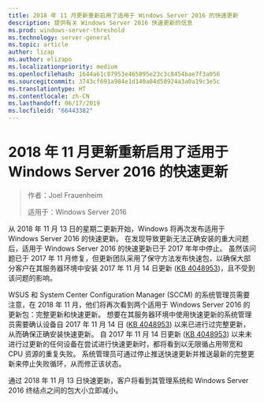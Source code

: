 ```yaml
---
title: 2018 年 11 月更新重新启用了适用于 Windows Server 2016 的快速更新
description: 提供有关 Windows Server 2016 快速更新的信息
ms.prod: windows-server-threshold
ms.technology: server-general
ms.topic: article
author: lizap
ms.author: elizapo
ms.localizationpriority: medium
ms.openlocfilehash: 1644a61c87953e465895e23c3c8454bae7f3a056
ms.sourcegitcommit: 3743cf691a984e1d140a04d50924a3a0a19c3e5c
ms.translationtype: HT
ms.contentlocale: zh-CN
ms.lasthandoff: 06/17/2019
ms.locfileid: "66443382"
---
```

# <a name="express-updates-for-windows-server-2016-re-enabled-for-november-2018-update"></a>2018 年 11 月更新重新启用了适用于 Windows Server 2016 的快速更新

> 作者：Joel Frauenheim
> 
> 适用于：Windows Server 2016

从 2018 年 11 月 13 日的星期二更新开始，Windows 将再次发布适用于 Windows Server 2016 的快速更新。 在发现导致更新无法正确安装的重大问题后，适用于 Windows Server 2016 的快速更新已于 2017 年年中停止。 虽然该问题已于 2017 年 11 月修复，但更新团队采用了保守方法发布快速包，以确保大部分客户在其服务器环境中安装 2017 年 11 月 14 日更新 ([KB 4048953](https://support.microsoft.com/help/4048953/windows-10-update-kb4048953))，且不受到该问题的影响。

WSUS 和 System Center Configuration Manager (SCCM) 的系统管理员需要注意，在 2018 年 11 月，他们将再次看到两个适用于 Windows Server 2016 的更新包：完整更新和快速更新。 想要在其服务器环境中使用快速更新的系统管理员需要确认设备自 2017 年 11 月 14 日 ([KB 4048953](https://support.microsoft.com/help/4048953/windows-10-update-kb4048953)) 以来已进行过完整更新，从而确保正确安装快速更新。 自 2017 年 11 月 14 日更新 ([KB 4048953](https://support.microsoft.com/help/4048953/windows-10-update-kb4048953)) 以来未进行过更新的任何设备在尝试进行快速更新时，都将看到以无限循占用带宽和 CPU 资源的重复失败。  系统管理员可通过停止推送快速更新并推送最新的完整更新来停止失败循环，从而修正该状态。

通过 2018 年 11 月 13 日快速更新，客户将看到其管理系统和 Windows Server 2016 终结点之间的包大小立即减小。  